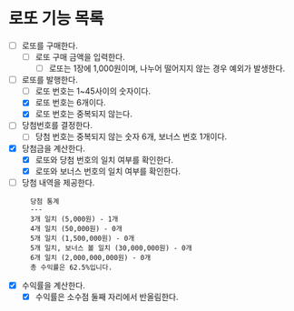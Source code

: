 # 로또 기능 목록

- [ ] 로또를 구매한다.
  - [ ] 로또 구매 금액을 입력한다.
    - [ ] 로또는 1장에 1,000원이며, 나누어 떨어지지 않는 경우 예외가 발생한다.
- [ ] 로또를 발행한다.
  - [ ] 로또 번호는 1~45사이의 숫자이다.
  - [x] 로또 번호는 6개이다.
  - [x] 로또 번호는 중복되지 않는다.
- [ ] 당첨번호를 결정한다.
  - [ ] 당첨 번호는 중복되지 않는 숫자 6개, 보너스 번호 1개이다.
- [x] 당첨금을 계산한다.
  - [x] 로또와 당첨 번호의 일치 여부를 확인한다.
  - [x] 로또와 보너스 번호의 일치 여부를 확인한다.
- [ ] 당첨 내역을 제공한다.
  ```
    당첨 통계
    ---
    3개 일치 (5,000원) - 1개
    4개 일치 (50,000원) - 0개
    5개 일치 (1,500,000원) - 0개
    5개 일치, 보너스 볼 일치 (30,000,000원) - 0개
    6개 일치 (2,000,000,000원) - 0개
    총 수익률은 62.5%입니다.
  ```
- [x] 수익률을 계산한다.
  - [x] 수익률은 소수점 둘째 자리에서 반올림한다.
